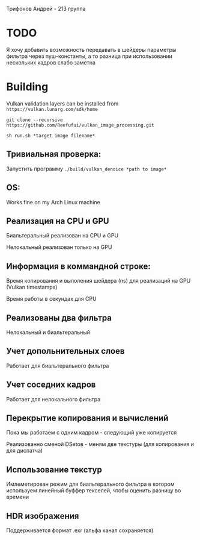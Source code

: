 Трифонов Андрей - 213 группа

# TODO

Я хочу добавить возможность передавать в шейдеры параметры фильтра через пуш-константы, а то разница при использовании нескольких кадров слабо заметна

# Building

Vulkan validation layers can be installed from `https://vulkan.lunarg.com/sdk/home`

`git clone --recursive https://github.com/Reefufui/vulkan_image_processing.git`

`sh run.sh *target image filename*`

## Тривиальная проверка:

Запустить программу `./build/vulkan_denoice *path to image*`

## ОS:

Works fine on my Arch Linux machine

## Реализация на CPU и GPU

Биальтеральный реализован на CPU и GPU

Нелокальный реализован только на GPU

## Информация в коммандной строке:

Время копирования и выполения шейдера (ns) для реализаций на GPU (Vulkan timestamps)

Время работы в секундах для CPU

## Реализованы два фильтрa

Нелокальный и биальтеральный

## Учет допольнительных слоев

Работает для биальтерального фильтра

## Учет соседних кадров

Работает для нелокального фильтра

## Перекрытие копирования и вычислений

Пока мы работаем с одним кадром - следующий уже копируется

Реализованно сменой DSetов - меням две текстуры (для копирования и для диспатча)

## Использование текстур

Имлеметирован режим для биальтерального фильтра в котором используем линейный буффер текселей, чтобы оценить разницу во времени

## HDR изображения

Поддерживается формат .exr (альфа канал сохраняется)

